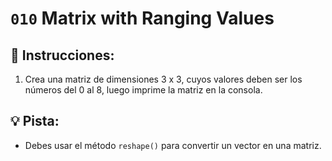 # `010` Matrix with Ranging Values

## 📝 Instrucciones:

1. Crea una matriz de dimensiones 3 x 3, cuyos valores deben ser los números del 0 al 8, luego imprime la matriz en la consola.

## 💡 Pista:

+ Debes usar el método `reshape()` para convertir un vector en una matriz.
